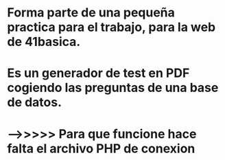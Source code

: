 # Forma parte de una pequeña practica para el trabajo, para la web de 41basica. 
# Es un generador de test en PDF cogiendo las preguntas de una base de datos. 
# -->>>>> Para que funcione hace falta el archivo PHP de conexion 